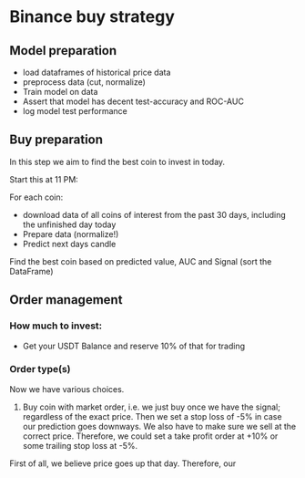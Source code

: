 # Binance buy strategy

## Model preparation
* load dataframes of historical price data
* preprocess data (cut, normalize)
* Train model on data
* Assert that model has decent test-accuracy and ROC-AUC 
* log model test performance
  
## Buy preparation
In this step we aim to find the best coin to invest in today.

Start this at 11 PM:

For each coin:
* download data of all coins of interest from the past 30 days, including the unfinished day today
* Prepare data (normalize!)
* Predict next days candle

Find the best coin based on predicted value, AUC and Signal (sort the DataFrame)

## Order management

### How much to invest:
* Get your USDT Balance and reserve 10% of that for trading

### Order type(s)

Now we have various choices. 

1. Buy coin with market order, i.e. we just buy once we have the signal; regardless of the exact price. Then we set a stop loss of -5% in case our prediction goes downways. We also have to make sure we sell at the correct price. Therefore, we could set a take profit order at +10% or some trailing stop loss at -5%.
  

First of all, we believe price goes up that day. Therefore, our 


